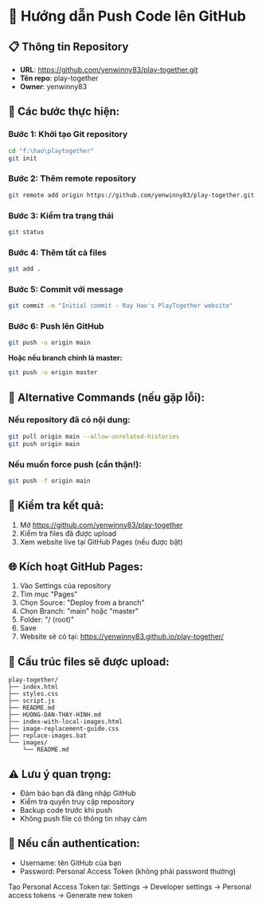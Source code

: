 # 🚀 Hướng dẫn Push Code lên GitHub

## 📋 Thông tin Repository
- **URL**: https://github.com/yenwinny83/play-together.git
- **Tên repo**: play-together
- **Owner**: yenwinny83

## 🔧 Các bước thực hiện:

### Bước 1: Khởi tạo Git repository
```bash
cd "f:\hao\playtogether"
git init
```

### Bước 2: Thêm remote repository
```bash
git remote add origin https://github.com/yenwinny83/play-together.git
```

### Bước 3: Kiểm tra trạng thái
```bash
git status
```

### Bước 4: Thêm tất cả files
```bash
git add .
```

### Bước 5: Commit với message
```bash
git commit -m "Initial commit - Ray Hao's PlayTogether website"
```

### Bước 6: Push lên GitHub
```bash
git push -u origin main
```

**Hoặc nếu branch chính là master:**
```bash
git push -u origin master
```

## 📝 Alternative Commands (nếu gặp lỗi):

### Nếu repository đã có nội dung:
```bash
git pull origin main --allow-unrelated-histories
git push origin main
```

### Nếu muốn force push (cẩn thận!):
```bash
git push -f origin main
```

## 🎯 Kiểm tra kết quả:
1. Mở https://github.com/yenwinny83/play-together
2. Kiểm tra files đã được upload
3. Xem website live tại GitHub Pages (nếu được bật)

## 🌐 Kích hoạt GitHub Pages:
1. Vào Settings của repository
2. Tìm mục "Pages"
3. Chọn Source: "Deploy from a branch"
4. Chọn Branch: "main" hoặc "master"
5. Folder: "/ (root)"
6. Save
7. Website sẽ có tại: https://yenwinny83.github.io/play-together/

## 📁 Cấu trúc files sẽ được upload:
```
play-together/
├── index.html
├── styles.css
├── script.js
├── README.md
├── HUONG-DAN-THAY-HINH.md
├── index-with-local-images.html
├── image-replacement-guide.css
├── replace-images.bat
└── images/
    └── README.md
```

## ⚠️ Lưu ý quan trọng:
- Đảm bảo bạn đã đăng nhập GitHub
- Kiểm tra quyền truy cập repository
- Backup code trước khi push
- Không push file có thông tin nhạy cảm

## 🔑 Nếu cần authentication:
- Username: tên GitHub của bạn
- Password: Personal Access Token (không phải password thường)

Tạo Personal Access Token tại:
Settings → Developer settings → Personal access tokens → Generate new token
